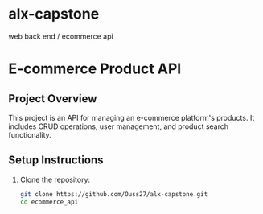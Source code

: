 # alx-capstone
web back end / ecommerce api
# E-commerce Product API

## Project Overview
This project is an API for managing an e-commerce platform's products. It includes CRUD operations, user management, and product search functionality.

## Setup Instructions
1. Clone the repository:
   ```bash
   git clone https://github.com/Ouss27/alx-capstone.git
   cd ecommerce_api
